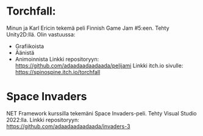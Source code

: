 # Torchfall:

Minun ja Karl Ericin tekemä peli Finnish Game Jam #5:een. Tehty Unity2D:llä.
Olin vastuussa:
- Grafiikoista
- Äänistä
- Animoinnista
Linkki repositoryyn: https://github.com/adaadaadaadaada/pelijami
Linkki itch.io sivulle: https://spinospine.itch.io/torchfall

# Space Invaders

NET Framework kurssilla tekemäni Space Invaders-peli. Tehty Visual Studio 2022:lla.
Linkki repositoryyn: https://github.com/adaadaadaadaada/invaders-3
